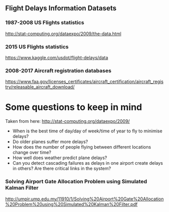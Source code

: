 ## Flight Delays Information Datasets
### 1987-2008 US Flights statistics
http://stat-computing.org/dataexpo/2009/the-data.html
### 2015 US Flights statistics
https://www.kaggle.com/usdot/flight-delays/data
### 2008-2017 Aircraft registration databases
https://www.faa.gov/licenses_certificates/aircraft_certification/aircraft_registry/releasable_aircraft_download/
# Some questions to keep in mind
Taken from here: http://stat-computing.org/dataexpo/2009/
- When is the best time of day/day of week/time of year to fly to minimise delays?
- Do older planes suffer more delays?
- How does the number of people flying between different locations change over time?
- How well does weather predict plane delays?
- Can you detect cascading failures as delays in one airport create delays in others? Are there critical links in the system?
### Solving Airport Gate Allocation Problem using Simulated Kalman Filter 
http://umpir.ump.edu.my/11910/1/Solving%20Airport%20Gate%20Allocation%20Problem%20using%20Simulated%20Kalman%20Filter.pdf
